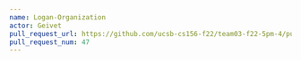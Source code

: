```yaml
---
name: Logan-Organization
actor: Geivet
pull_request_url: https://github.com/ucsb-cs156-f22/team03-f22-5pm-4/pull/47
pull_request_num: 47
---
```

